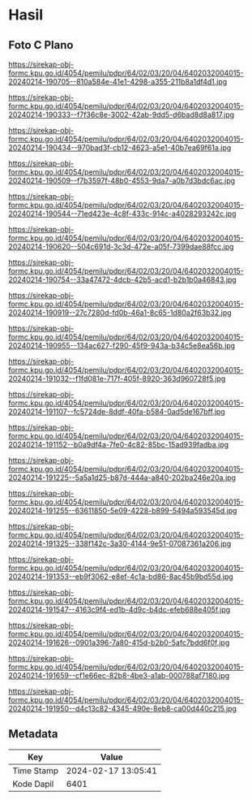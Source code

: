 # Hasil

## Foto C Plano

https://sirekap-obj-formc.kpu.go.id/4054/pemilu/pdpr/64/02/03/20/04/6402032004015-20240214-190705--810a584e-41e1-4298-a355-211b8a1df4d1.jpg

https://sirekap-obj-formc.kpu.go.id/4054/pemilu/pdpr/64/02/03/20/04/6402032004015-20240214-190333--f7f36c8e-3002-42ab-9dd5-d6bad8d8a817.jpg

https://sirekap-obj-formc.kpu.go.id/4054/pemilu/pdpr/64/02/03/20/04/6402032004015-20240214-190434--970bad3f-cb12-4623-a5e1-40b7ea69f61a.jpg

https://sirekap-obj-formc.kpu.go.id/4054/pemilu/pdpr/64/02/03/20/04/6402032004015-20240214-190509--f7b3597f-48b0-4553-9da7-a0b7d3bdc6ac.jpg

https://sirekap-obj-formc.kpu.go.id/4054/pemilu/pdpr/64/02/03/20/04/6402032004015-20240214-190544--71ed423e-4c8f-433c-914c-a4028293242c.jpg

https://sirekap-obj-formc.kpu.go.id/4054/pemilu/pdpr/64/02/03/20/04/6402032004015-20240214-190620--504c691d-3c3d-472e-a05f-7399dae88fcc.jpg

https://sirekap-obj-formc.kpu.go.id/4054/pemilu/pdpr/64/02/03/20/04/6402032004015-20240214-190754--33a47472-4dcb-42b5-acd1-b2b1b0a46843.jpg

https://sirekap-obj-formc.kpu.go.id/4054/pemilu/pdpr/64/02/03/20/04/6402032004015-20240214-190919--27c7280d-fd0b-46a1-8c65-1d80a2f63b32.jpg

https://sirekap-obj-formc.kpu.go.id/4054/pemilu/pdpr/64/02/03/20/04/6402032004015-20240214-190955--134ac627-f290-45f9-943a-b34c5e8ea56b.jpg

https://sirekap-obj-formc.kpu.go.id/4054/pemilu/pdpr/64/02/03/20/04/6402032004015-20240214-191032--f1fd081e-717f-405f-8920-363d960728f5.jpg

https://sirekap-obj-formc.kpu.go.id/4054/pemilu/pdpr/64/02/03/20/04/6402032004015-20240214-191107--fc5724de-8ddf-40fa-b584-0ad5de167bff.jpg

https://sirekap-obj-formc.kpu.go.id/4054/pemilu/pdpr/64/02/03/20/04/6402032004015-20240214-191152--b0a9df4a-7fe0-4c82-85bc-15ad939fadba.jpg

https://sirekap-obj-formc.kpu.go.id/4054/pemilu/pdpr/64/02/03/20/04/6402032004015-20240214-191225--5a5a1d25-b87d-444a-a840-202ba246e20a.jpg

https://sirekap-obj-formc.kpu.go.id/4054/pemilu/pdpr/64/02/03/20/04/6402032004015-20240214-191255--63611850-5e09-4228-b899-5494a593545d.jpg

https://sirekap-obj-formc.kpu.go.id/4054/pemilu/pdpr/64/02/03/20/04/6402032004015-20240214-191325--338f142c-3a30-4144-9e51-07087361a206.jpg

https://sirekap-obj-formc.kpu.go.id/4054/pemilu/pdpr/64/02/03/20/04/6402032004015-20240214-191353--eb9f3062-e8ef-4c1a-bd86-8ac45b9bd55d.jpg

https://sirekap-obj-formc.kpu.go.id/4054/pemilu/pdpr/64/02/03/20/04/6402032004015-20240214-191547--4163c9f4-ed1b-4d9c-b4dc-efeb688e405f.jpg

https://sirekap-obj-formc.kpu.go.id/4054/pemilu/pdpr/64/02/03/20/04/6402032004015-20240214-191626--0901a396-7a80-415d-b2b0-5afc7bdd6f0f.jpg

https://sirekap-obj-formc.kpu.go.id/4054/pemilu/pdpr/64/02/03/20/04/6402032004015-20240214-191659--cf1e66ec-82b8-4be3-a1ab-000788af7180.jpg

https://sirekap-obj-formc.kpu.go.id/4054/pemilu/pdpr/64/02/03/20/04/6402032004015-20240214-191950--d4c13c82-4345-490e-8eb8-ca00d440c215.jpg


## Metadata

| Key        | Value               |
| ---------- | ------------------- |
| Time Stamp | 2024-02-17 13:05:41 |
| Kode Dapil | 6401                |



